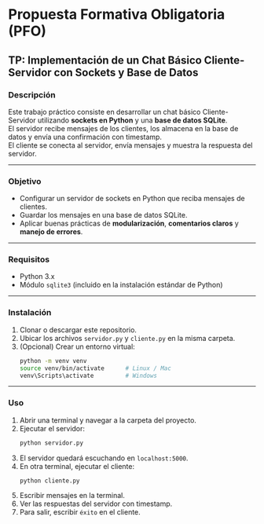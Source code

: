# Propuesta Formativa Obligatoria (PFO)  
## TP: Implementación de un Chat Básico Cliente-Servidor con Sockets y Base de Datos

### Descripción
Este trabajo práctico consiste en desarrollar un chat básico Cliente-Servidor utilizando **sockets en Python** y una **base de datos SQLite**.  
El servidor recibe mensajes de los clientes, los almacena en la base de datos y envía una confirmación con timestamp.  
El cliente se conecta al servidor, envía mensajes y muestra la respuesta del servidor.

---

### Objetivo
- Configurar un servidor de sockets en Python que reciba mensajes de clientes.  
- Guardar los mensajes en una base de datos SQLite.  
- Aplicar buenas prácticas de **modularización**, **comentarios claros** y **manejo de errores**.  

---

### Requisitos
- Python 3.x  
- Módulo `sqlite3` (incluido en la instalación estándar de Python)  

---

### Instalación
1. Clonar o descargar este repositorio.  
2. Ubicar los archivos `servidor.py` y `cliente.py` en la misma carpeta.  
3. (Opcional) Crear un entorno virtual:  
   ```bash
   python -m venv venv
   source venv/bin/activate      # Linux / Mac
   venv\Scripts\activate         # Windows

---

### Uso
1. Abrir una terminal y navegar a la carpeta del proyecto.
2. Ejecutar el servidor:  
   ```bash
   python servidor.py
   ```  
3. El servidor quedará escuchando en `localhost:5000`.
4. En otra terminal, ejecutar el cliente:  
   ```bash
   python cliente.py
   ```
5. Escribir mensajes en la terminal.
6. Ver las respuestas del servidor con timestamp.
7. Para salir, escribir `éxito` en el cliente.